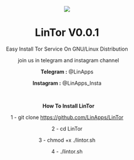 <center>
<img src="http://s9.picofile.com/file/8346451068/tor.png">
<center/>

# LinTor V0.0.1
Easy Install Tor Service On GNU/Linux Distribution
<p>
  &nbsp;
join us in telegram and instagram channel
<p>
<b>Telegram :</b> @LinApps
<p>
<b>Instagram :</b> @LinApps_Insta 
<p>
&nbsp;
  <p>
    <p>
&nbsp;
<b>How To Install LinTor </b>

1 - git clone https://github.com/LinApps/LinTor
<p>
2 - cd LinTor
<p>
3 - chmod +x ./lintor.sh
<p>
4 - ./lintor.sh

<p>
<p>
<p>
